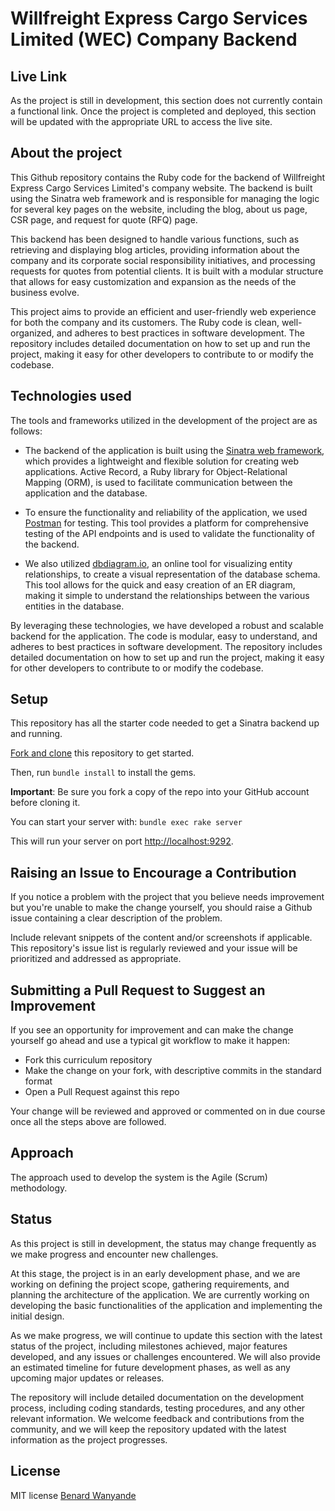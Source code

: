 # Willfreight Express Cargo Services Limited (WEC) Company Backend

## Live Link
As the project is still in development, this section does not currently contain a functional link. Once the project is completed and deployed, this section will be updated with the appropriate URL to access the live site.

## About the project
This Github repository contains the Ruby code for the backend of Willfreight Express Cargo Services Limited's company website. The backend is built using the Sinatra web framework and is responsible for managing the logic for several key pages on the website, including the blog, about us page, CSR page, and request for quote (RFQ) page.

This backend has been designed to handle various functions, such as retrieving and displaying blog articles, providing information about the company and its corporate social responsibility initiatives, and processing requests for quotes from potential clients. It is built with a modular structure that allows for easy customization and expansion as the needs of the business evolve.

This project aims to provide an efficient and user-friendly web experience for both the company and its customers. The Ruby code is clean, well-organized, and adheres to best practices in software development. The repository includes detailed documentation on how to set up and run the project, making it easy for other developers to contribute to or modify the codebase.

## Technologies used
The  tools and frameworks utilized in the development of the project are as follows:

- The backend of the application is built using the [Sinatra web framework](https://sinatrarb.com/), which provides a lightweight and flexible solution for creating web applications. Active Record, a Ruby library for Object-Relational Mapping (ORM), is used to facilitate communication between the application and the database.

- To ensure the functionality and reliability of the application, we used [Postman](https://www.postman.com/) for testing. This tool provides a platform for comprehensive testing of the API endpoints and is used to validate the functionality of the backend.

- We also utilized [dbdiagram.io](https://dbdiagram.io/home), an online tool for visualizing entity relationships, to create a visual representation of the database schema. This tool allows for the quick and easy creation of an ER diagram, making it simple to understand the relationships between the various entities in the database.

By leveraging these technologies, we have developed a robust and scalable backend for the application. The code is modular, easy to understand, and adheres to best practices in software development. The repository includes detailed documentation on how to set up and run the project, making it easy for other developers to contribute to or modify the codebase.

## Setup 
This repository has all the starter code needed to get a Sinatra backend up and
running. 

[Fork and clone][fork link] this repository to get started. 

Then, run `bundle install` to install the gems.

**Important**: Be sure you fork a copy of the repo into your GitHub account
before cloning it. 

[fork link]: https://github.com/benard-dev/wec-company-website-backend/fork

You can start your server with: `bundle exec rake server`

This will run your server on port [http://localhost:9292](http://localhost:9292).

## Raising an Issue to Encourage a Contribution

If you notice a problem with the project that you believe needs improvement but you're unable to make the change yourself, you should raise a Github issue containing a clear description of the problem. 

Include relevant snippets of the content and/or screenshots if applicable. This repository's issue list is regularly reviewed and your issue will be prioritized and addressed as appropriate.

## Submitting a Pull Request to Suggest an Improvement

If you see an opportunity for improvement and can make the change yourself go
ahead and use a typical git workflow to make it happen:

- Fork this curriculum repository
- Make the change on your fork, with descriptive commits in the standard format
- Open a Pull Request against this repo

Your change will be reviewed and approved or commented on in due course once all the steps above are followed.

## Approach
The approach used to develop the system is the Agile (Scrum) methodology.

## Status
As this project is still in development, the status may change frequently as we make progress and encounter new challenges.

At this stage, the project is in an early development phase, and we are working on defining the project scope, gathering requirements, and planning the architecture of the application. We are currently working on developing the basic functionalities of the application and implementing the initial design.

As we make progress, we will continue to update this section with the latest status of the project, including milestones achieved, major features developed, and any issues or challenges encountered. We will also provide an estimated timeline for future development phases, as well as any upcoming major updates or releases.

The repository will include detailed documentation on the development process, including coding standards, testing procedures, and any other relevant information. We welcome feedback and contributions from the community, and we will keep the repository updated with the latest information as the project progresses.

## License
MIT license [Benard Wanyande](https://github.com/benard-dev)
